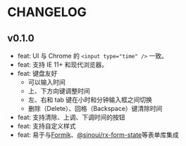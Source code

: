 # CHANGELOG

## v0.1.0

- feat: UI 与 Chrome 的 `<input type="time" />` 一致。
- feat: 支持 IE 11+ 和现代浏览器。
- feat: 键盘友好
  - 可以输入时间
  - 上、下方向键调整时间
  - 左、右和 tab 键在小时和分钟输入框之间切换
  - 删除（Delete）、回格（Backspace）键清除时间
- feat: 支持清除、上调、下调时间的按钮
- feat: 支持自定义样式
- feat: 易于与[Formik](https://jaredpalmer.com/formik/)、[@sinoui/rx-form-state](https://sinoui.github.io/sinoui-forms-library/)等表单库集成
